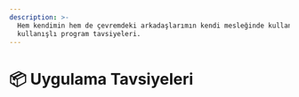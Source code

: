 ```yaml
---
description: >-
  Hem kendimin hem de çevremdeki arkadaşlarımın kendi mesleğinde kullandığı ve
  kullanışlı program tavsiyeleri.
---
```


# 📦 Uygulama Tavsiyeleri

